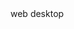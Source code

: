 
<html>
	<head>
		<meta charset="utf-8">
		web desktop
		<link rel="apple-touch-icon" sizes="180x180" href="https://encrypted-tbn0.gstatic.com/images?q=tbn:ANd9GcSj7u_Bjf4KVY8iccr4QxIaHKrDzDMjEG1VEw&usqp=CAU">
		<link rel="icon" type="image/png" sizes="32x32" href="https://encrypted-tbn0.gstatic.com/images?q=tbn:ANd9GcSj7u_Bjf4KVY8iccr4QxIaHKrDzDMjEG1VEw&usqp=CAU">
		<link rel="icon" type="image/png" sizes="16x16" href="https://encrypted-tbn0.gstatic.com/images?q=tbn:ANd9GcSj7u_Bjf4KVY8iccr4QxIaHKrDzDMjEG1VEw&usqp=CAU">
		<meta name="theme-color" content="#4285f4">	
		<meta name="keywords" content="web desktop" />	
		<meta name="viewport" content="width=device-width, user-scalable=no">
	<meta name="description" content="Web-desk contain web version of most popular application of desktop that you use for freelance  or education purposes 
		" />
</head>
</html>
